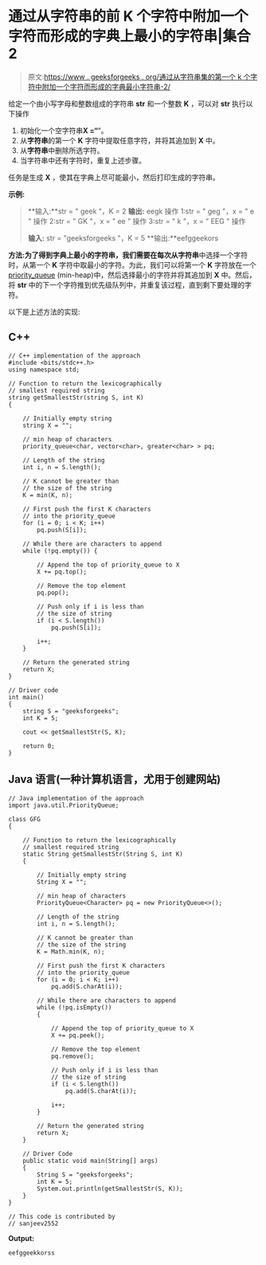 # 通过从字符串的前 K 个字符中附加一个字符而形成的字典上最小的字符串|集合 2

> 原文:[https://www . geeksforgeeks . org/通过从字符串集的第一个 k 个字符中附加一个字符而形成的字典最小字符串-2/](https://www.geeksforgeeks.org/lexicographically-smallest-string-formed-by-appending-a-character-from-first-k-characters-of-a-string-set-2/)

给定一个由小写字母和整数组成的字符串 **str** 和一个整数 **K** ，可以对 **str** 执行以下操作

1.  初始化一个空字符串**X =“**”。
2.  从**字符串**的第一个 **K** 字符中提取任意字符，并将其追加到 **X** 中。
3.  从**字符串**中删除所选字符。
4.  当字符串中还有字符时，重复上述步骤。

任务是生成 **X** ，使其在字典上尽可能最小，然后打印生成的字符串。

**示例:**

> **输入:**str = " geek "，K = 2
> **输出:** eegk
> 操作 1:str = " geg "，x = " e "
> 操作 2:str = " GK "，x = " ee "
> 操作 3:str = " k "，x = " EEG "
> 操作
> 
> **输入:** str = "geeksforgeeks "，K = 5
> **输出:**eefggeekors

**方法:**为了得到字典上最小的字符串，我们需要在每次从**字符串**中选择一个字符时，从第一个 **K** 字符中取最小的字符。为此，我们可以将第一个 **K** 字符放在一个 [priority_queue](https://www.geeksforgeeks.org/priority-queue-in-cpp-stl/) (min-heap)中，然后选择最小的字符并将其追加到 **X** 中。然后，将 **str** 中的下一个字符推到优先级队列中，并重复该过程，直到剩下要处理的字符。

以下是上述方法的实现:

## C++

```
// C++ implementation of the approach
#include <bits/stdc++.h>
using namespace std;

// Function to return the lexicographically 
// smallest required string
string getSmallestStr(string S, int K)
{

    // Initially empty string
    string X = "";

    // min heap of characters
    priority_queue<char, vector<char>, greater<char> > pq;

    // Length of the string
    int i, n = S.length();

    // K cannot be greater than
    // the size of the string
    K = min(K, n);

    // First push the first K characters
    // into the priority_queue
    for (i = 0; i < K; i++)
        pq.push(S[i]);

    // While there are characters to append
    while (!pq.empty()) {

        // Append the top of priority_queue to X
        X += pq.top();

        // Remove the top element
        pq.pop();

        // Push only if i is less than
        // the size of string
        if (i < S.length())
            pq.push(S[i]);

        i++;
    }

    // Return the generated string
    return X;
}

// Driver code
int main()
{
    string S = "geeksforgeeks";
    int K = 5;

    cout << getSmallestStr(S, K);

    return 0;
}
```

## Java 语言(一种计算机语言，尤用于创建网站)

```
// Java implementation of the approach
import java.util.PriorityQueue;

class GFG 
{

    // Function to return the lexicographically
    // smallest required string
    static String getSmallestStr(String S, int K)
    {

        // Initially empty string
        String X = "";

        // min heap of characters
        PriorityQueue<Character> pq = new PriorityQueue<>();

        // Length of the string
        int i, n = S.length();

        // K cannot be greater than
        // the size of the string
        K = Math.min(K, n);

        // First push the first K characters
        // into the priority_queue
        for (i = 0; i < K; i++)
            pq.add(S.charAt(i));

        // While there are characters to append
        while (!pq.isEmpty()) 
        {

            // Append the top of priority_queue to X
            X += pq.peek();

            // Remove the top element
            pq.remove();

            // Push only if i is less than
            // the size of string
            if (i < S.length())
                pq.add(S.charAt(i));

            i++;
        }

        // Return the generated string
        return X;
    }

    // Driver Code
    public static void main(String[] args) 
    {
        String S = "geeksforgeeks";
        int K = 5;
        System.out.println(getSmallestStr(S, K));
    }
}

// This code is contributed by
// sanjeev2552
```

**Output:**

```
eefggeekkorss

```